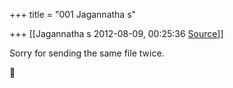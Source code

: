 +++
title = "001 Jagannatha s"

+++
[[Jagannatha s	2012-08-09, 00:25:36 [Source](https://groups.google.com/g/bvparishat/c/NvhSxXCKqys)]]



Sorry for sending the same file twice.



